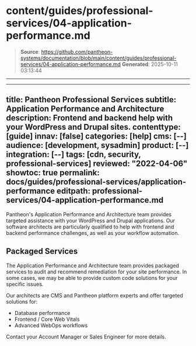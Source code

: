 # content/guides/professional-services/04-application-performance.md

> **Source**: https://github.com/pantheon-systems/documentation/blob/main/content/guides/professional-services/04-application-performance.md
> **Generated**: 2025-10-11 03:13:44

---

---
title: Pantheon Professional Services
subtitle: Application Performance and Architecture
description: Frontend and backend help with your WordPress and Drupal sites.
contenttype: [guide]
innav: [false]
categories: [help]
cms: [--]
audience: [development, sysadmin]
product: [--]
integration: [--]
tags: [cdn, security, professional-services]
reviewed: "2022-04-06"
showtoc: true
permalink: docs/guides/professional-services/application-performance
editpath: professional-services/04-application-performance.md
---

Pantheon's Application Performance and Architecture team provides targeted assistance with your WordPress and Drupal applications. Our software architects are particularly qualified to help with frontend and backend performance challenges, as well as your workflow automation. 

## Packaged Services

The Application Performance and Architecture team provides packaged services to audit and recommend remediation for your site performance. In some cases, we may be able to provide custom code solutions for your specific issues.

Our architects are CMS and Pantheon platform experts and offer targeted solutions for:
 
- Database performance
- Frontend / Core Web Vitals
- Advanced WebOps workflows

Contact your Account Manager or Sales Engineer for more details.
